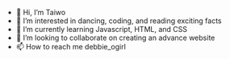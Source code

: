 - 👋 Hi, I’m Taiwo 
- 👀 I’m interested in dancing, coding, and reading exciting facts
- 🌱 I’m currently learning Javascript, HTML, and CSS
- 💞️ I’m looking to collaborate on creating an advance website
- 📫 How to reach me debbie_ogirl

<!---
debbie1505/debbie1505 is a ✨ special ✨ repository because its `README.md` (this file) appears on your GitHub profile.
You can click the Preview link to take a look at your changes.
--->
